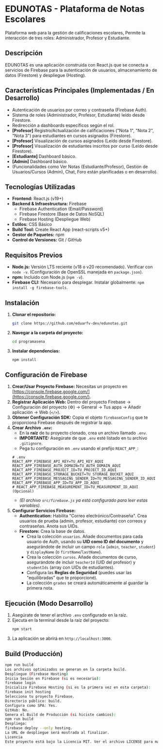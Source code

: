 # EDUNOTAS - Plataforma de Notas Escolares

Plataforma web para la gestión de calificaciones escolares, Permite la interacción de tres roles: Administrador, Profesor y Estudiante.

## Descripción

EDUNOTAS es una aplicación construida con React.js que se conecta a servicios de Firebase para la autenticación de usuarios, almacenamiento de datos (Firestore) y despliegue (Hosting).

## Características Principales (Implementadas / En Desarrollo)

*   Autenticación de usuarios por correo y contraseña (Firebase Auth).
*   Sistema de roles (Administrador, Profesor, Estudiante) leído desde Firestore.
*   Redirección a dashboards específicos según el rol.
*   **[Profesor]** Registro/Actualización de calificaciones ("Nota 1", "Nota 2", "Nota 3") para estudiantes en cursos asignados (Firestore).
*   **[Profesor]** Visualización de cursos asignados (Leído desde Firestore).
*   **[Profesor]** Visualización de estudiantes inscritos por curso (Leído desde Firestore).
*   **[Estudiante]** Dashboard básico.
*   **[Admin]** Dashboard básico.
*   (Funcionalidades como Ver Notas (Estudiante/Profesor), Gestión de Usuarios/Cursos (Admin), Chat, Foro están planificadas o en desarrollo).

## Tecnologías Utilizadas

*   **Frontend:** React.js (v19+)
*   **Backend & Infraestructura:** Firebase
    *   Firebase Authentication (Email/Password)
    *   Firebase Firestore (Base de Datos NoSQL)
    *   Firebase Hosting (Despliegue Web)
*   **Estilos:** CSS Básico
*   **Build Tool:** Create React App (react-scripts v5+)
*   **Gestor de Paquetes:** npm
*   **Control de Versiones:** Git / GitHub

## Requisitos Previos

*   **Node.js:** Versión LTS reciente (v18 o v20 recomendado). Verificar con `node -v`. (Configuración de OpenSSL manejada en `package.json`).
*   **npm:** Incluido con Node.js (`npm -v`).
*   **Firebase CLI:** Necesario para desplegar. Instalar globalmente: `npm install -g firebase-tools`.

## Instalación

1.  **Clonar el repositorio:**
    ```bash
    git clone https://github.com/eduarfv-dev/edunotas.git
    ```
2.  **Navegar a la carpeta del proyecto:**
    ```bash
    cd programasena 
    ```
3.  **Instalar dependencias:**
    ```bash
    npm install
    ```

## Configuración de Firebase

1.  **Crear/Usar Proyecto Firebase:** Necesitas un proyecto en [https://console.firebase.google.com/](https://console.firebase.google.com/).
2.  **Registrar Aplicación Web:** Dentro del proyecto Firebase -> Configuración del proyecto (⚙️) -> General -> Tus apps -> Añadir aplicación -> Web (`</>`).
3.  **Obtener Configuración SDK:** Copia el objeto `firebaseConfig` que te proporciona Firebase después de registrar la app.
4.  **Crear Archivo `.env`:**
    *   En la **raíz** de tu proyecto clonado, crea un archivo llamado `.env`.
    *   **IMPORTANTE:** Asegúrate de que `.env` esté listado en tu archivo `.gitignore`.
    *   Pega tu configuración en `.env` usando el prefijo `REACT_APP_`:
      ```plaintext
      # .env
      REACT_APP_FIREBASE_API_KEY=TU_API_KEY_AQUI
      REACT_APP_FIREBASE_AUTH_DOMAIN=TU_AUTH_DOMAIN_AQUI
      REACT_APP_FIREBASE_PROJECT_ID=TU_PROJECT_ID_AQUI
      REACT_APP_FIREBASE_STORAGE_BUCKET=TU_STORAGE_BUCKET_AQUI
      REACT_APP_FIREBASE_MESSAGING_SENDER_ID=TU_MESSAGING_SENDER_ID_AQUI
      REACT_APP_FIREBASE_APP_ID=TU_APP_ID_AQUI
      # REACT_APP_FIREBASE_MEASUREMENT_ID=TU_MEASUREMENT_ID_AQUI (Opcional)
      ```
    *   *(El archivo `src/firebase.js` ya está configurado para leer estas variables).*
5.  **Configurar Servicios Firebase:**
    *   **Authentication:** Habilita "Correo electrónico/Contraseña". Crea usuarios de prueba (admin, profesor, estudiante) con correos y contraseñas. Anota sus UIDs.
    *   **Firestore:** Crea la base de datos.
        *   Crea la colección `usuarios`. Añade documentos para cada usuario de Auth, usando su **UID como ID del documento** y asegurándote de incluir un campo `role` (`admin`, `teacher`, `student`) y `displayName` (o `firstName`/`lastName`).
        *   Crea la colección `cursos`. Añade documentos de curso, asegurándote de incluir `teacherId` (UID del profesor) y `studentIds` (array con UIDs de estudiantes).
        *   Configura las **Reglas de Seguridad** (puedes usar las "equilibradas" que te proporcioné).
        *   La colección `grades` se creará automáticamente al guardar la primera nota.

## Ejecución (Modo Desarrollo)

1.  Asegúrate de tener el archivo `.env` configurado en la raíz.
2.  Ejecuta en la terminal desde la raíz del proyecto:
    ```bash
    npm start
    ```
3.  La aplicación se abrirá en `http://localhost:3000`.

## Build (Producción)

```bash
npm run build
Los archivos optimizados se generan en la carpeta build.
Despliegue (Firebase Hosting)
Inicia Sesión en Firebase (si es necesario):
firebase login
Inicializa Firebase Hosting (si es la primera vez en esta carpeta):
firebase init hosting
Selecciona tu proyecto Firebase.
Directorio público: build.
Configura como SPA: Yes.
GitHub: No.
Genera el Build de Producción (si hiciste cambios):
npm run build
Despliega:
firebase deploy --only hosting.
La URL de despliegue será mostrada al finalizar.
Licencia
Este proyecto está bajo la Licencia MIT. Ver el archivo LICENSE para más detalles.